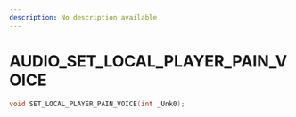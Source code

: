 ```yaml
---
description: No description available 
---
```


# AUDIO\_SET_LOCAL_PLAYER_PAIN_VOICE

```cpp
void SET_LOCAL_PLAYER_PAIN_VOICE(int _Unk0);
```